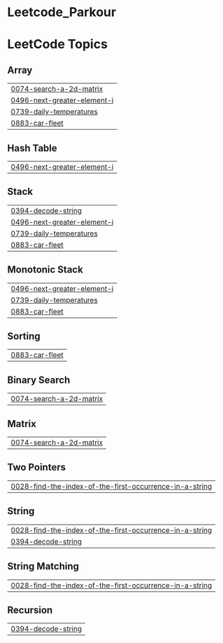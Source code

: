 # Leetcode_Parkour


<!---LeetCode Topics Start-->
# LeetCode Topics
## Array
|  |
| ------- |
| [0074-search-a-2d-matrix](https://github.com/Manubenakal/Leetcode_Parkour/tree/master/0074-search-a-2d-matrix) |
| [0496-next-greater-element-i](https://github.com/Manubenakal/Leetcode_Parkour/tree/master/0496-next-greater-element-i) |
| [0739-daily-temperatures](https://github.com/Manubenakal/Leetcode_Parkour/tree/master/0739-daily-temperatures) |
| [0883-car-fleet](https://github.com/Manubenakal/Leetcode_Parkour/tree/master/0883-car-fleet) |
## Hash Table
|  |
| ------- |
| [0496-next-greater-element-i](https://github.com/Manubenakal/Leetcode_Parkour/tree/master/0496-next-greater-element-i) |
## Stack
|  |
| ------- |
| [0394-decode-string](https://github.com/Manubenakal/Leetcode_Parkour/tree/master/0394-decode-string) |
| [0496-next-greater-element-i](https://github.com/Manubenakal/Leetcode_Parkour/tree/master/0496-next-greater-element-i) |
| [0739-daily-temperatures](https://github.com/Manubenakal/Leetcode_Parkour/tree/master/0739-daily-temperatures) |
| [0883-car-fleet](https://github.com/Manubenakal/Leetcode_Parkour/tree/master/0883-car-fleet) |
## Monotonic Stack
|  |
| ------- |
| [0496-next-greater-element-i](https://github.com/Manubenakal/Leetcode_Parkour/tree/master/0496-next-greater-element-i) |
| [0739-daily-temperatures](https://github.com/Manubenakal/Leetcode_Parkour/tree/master/0739-daily-temperatures) |
| [0883-car-fleet](https://github.com/Manubenakal/Leetcode_Parkour/tree/master/0883-car-fleet) |
## Sorting
|  |
| ------- |
| [0883-car-fleet](https://github.com/Manubenakal/Leetcode_Parkour/tree/master/0883-car-fleet) |
## Binary Search
|  |
| ------- |
| [0074-search-a-2d-matrix](https://github.com/Manubenakal/Leetcode_Parkour/tree/master/0074-search-a-2d-matrix) |
## Matrix
|  |
| ------- |
| [0074-search-a-2d-matrix](https://github.com/Manubenakal/Leetcode_Parkour/tree/master/0074-search-a-2d-matrix) |
## Two Pointers
|  |
| ------- |
| [0028-find-the-index-of-the-first-occurrence-in-a-string](https://github.com/Manubenakal/Leetcode_Parkour/tree/master/0028-find-the-index-of-the-first-occurrence-in-a-string) |
## String
|  |
| ------- |
| [0028-find-the-index-of-the-first-occurrence-in-a-string](https://github.com/Manubenakal/Leetcode_Parkour/tree/master/0028-find-the-index-of-the-first-occurrence-in-a-string) |
| [0394-decode-string](https://github.com/Manubenakal/Leetcode_Parkour/tree/master/0394-decode-string) |
## String Matching
|  |
| ------- |
| [0028-find-the-index-of-the-first-occurrence-in-a-string](https://github.com/Manubenakal/Leetcode_Parkour/tree/master/0028-find-the-index-of-the-first-occurrence-in-a-string) |
## Recursion
|  |
| ------- |
| [0394-decode-string](https://github.com/Manubenakal/Leetcode_Parkour/tree/master/0394-decode-string) |
<!---LeetCode Topics End-->
